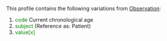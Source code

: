 This profile contains the following variations from [Observation](http://hl7.org/fhir/STU3/Observation):

1. <span style='color:green'> code </span> Current chronological age
1. <span style='color:green'> subject </span>  (Reference as: Patient)
1. <span style='color:green'> value[x] </span> 